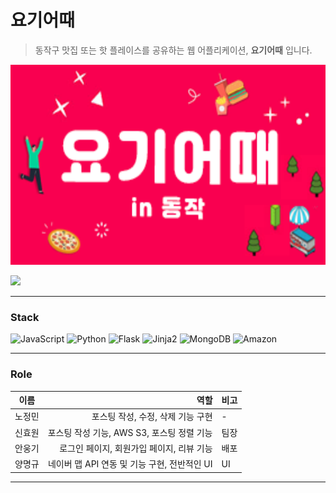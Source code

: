 # 요기어때
> 동작구 맛집 또는 핫 플레이스를 공유하는 웹 어플리케이션, **요기어때** 입니다.

<img src="/yogi-eoddae-thumbnail.png" width="560px" height="320px" alt="Yogi-Eoddae"></img><br/>

<p align="cencter">
<img src="https://user-images.githubusercontent.com/48724199/178913025-3be998ac-2020-4e5c-a992-1e3136e783fe.gif">
</p>


---------------
<!-- Stack -->

### Stack

![JavaScript](https://img.shields.io/badge/-JavaScript-%23F7DF1C?style=for-the-badge&logo=javascript&logoColor=000000&labelColor=%23F7DF1C&color=%23FFCE5A)
![Python](https://img.shields.io/badge/-Python-007ACC?style=for-the-badge&logo=Python&color=white)
![Flask](https://img.shields.io/badge/-Flask-007ACC?style=for-the-badge&logo=Flask)
![Jinja2](https://img.shields.io/badge/-Jinja2-F05032?style=for-the-badge&logo=Jinja&logoColor=ffffff)
![MongoDB](https://img.shields.io/badge/-MongoDB-43853d?style=for-the-badge&logo=MongoDB&logoColor=white)
![Amazon](https://img.shields.io/badge/-AWS_EC2-232F3E?style=for-the-badge&logo=Amazon-aws&logoColor=white)

---

<!-- Role -->

### Role

|  이름  |                               역할 | 비고         |
| :----: | ---------------------------------: | :----------- |
| 노정민 | 포스팅 작성, 수정, 삭제 기능 구현 |     -     |
| 신효원 | 포스팅 작성 기능, AWS S3, 포스팅 정렬 기능 | 팀장 |
| 안웅기 |  로그인 페이지, 회원가입 페이지, 리뷰 기능 |    배포      |
| 양명규 |   네이버 맵 API 연동 및 기능 구현, 전반적인 UI | UI           |

---
